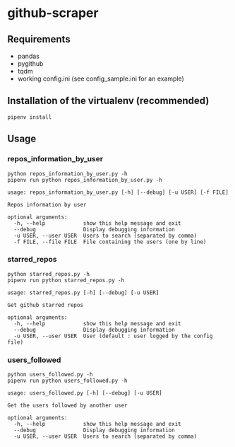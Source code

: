 # github-scraper

## Requirements

- pandas
- pygithub
- tqdm
- working config.ini (see config_sample.ini for an example)

## Installation of the virtualenv (recommended)

```
pipenv install
```

## Usage


### repos_information_by_user

```
python repos_information_by_user.py -h
pipenv run python repos_information_by_user.py -h
```

```
usage: repos_information_by_user.py [-h] [--debug] [-u USER] [-f FILE]

Repos information by user

optional arguments:
  -h, --help            show this help message and exit
  --debug               Display debugging information
  -u USER, --user USER  Users to search (separated by comma)
  -f FILE, --file FILE  File containing the users (one by line)
```

### starred_repos

```
python starred_repos.py -h
pipenv run python starred_repos.py -h
```

```
usage: starred_repos.py [-h] [--debug] [-u USER]

Get github starred repos

optional arguments:
  -h, --help            show this help message and exit
  --debug               Display debugging information
  -u USER, --user USER  User (default : user logged by the config file)
```

### users_followed

```
python users_followed.py -h
pipenv run python users_followed.py -h
```

```
usage: users_followed.py [-h] [--debug] [-u USER]

Get the users followed by another user

optional arguments:
  -h, --help            show this help message and exit
  --debug               Display debugging information
  -u USER, --user USER  Users to search (separated by comma)
```
